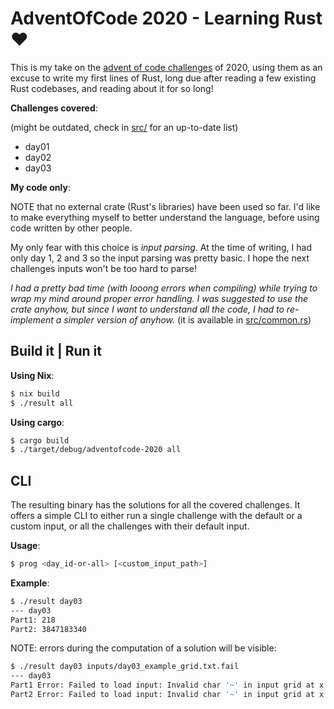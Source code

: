 # AdventOfCode 2020 - Learning Rust :heart:

This is my take on the [advent of code challenges](https://adventofcode.com/2020/) of 2020, using them as an excuse to write my first lines of Rust, long due after reading a few existing Rust codebases, and reading about it for so long!

**Challenges covered**:

(might be outdated, check in [src/](src/) for an up-to-date list)

- day01
- day02
- day03

**My code only**:

NOTE that no external crate (Rust's libraries) have been used so far. I'd like to make everything myself to better understand the language, before using code written by other people.

My only fear with this choice is _input parsing_. At the time of writing, I had only day 1, 2 and 3 so the input parsing was pretty basic. I hope the next challenges inputs won't be too hard to parse!

_I had a pretty bad time (with looong errors when compiling) while trying to wrap my mind around proper error handling. I was suggested to use the crate anyhow, but since I want to understand all the code, I had to re-implement a simpler version of anyhow._ (it is available in [src/common.rs](src/common.rs))

## Build it | Run it

**Using Nix**:

```sh
$ nix build
$ ./result all
```

**Using cargo**:

```sh
$ cargo build
$ ./target/debug/adventofcode-2020 all
```

## CLI

The resulting binary has the solutions for all the covered challenges. It offers a simple CLI to either run a single challenge with the default or a custom input, or all the challenges with their default input.

**Usage**:
```sh
$ prog <day_id-or-all> [<custom_input_path>]
```

**Example**:
```sh
$ ./result day03
--- day03
Part1: 218
Part2: 3847183340
```

NOTE: errors during the computation of a solution will be visible:
```sh
$ ./result day03 inputs/day03_example_grid.txt.fail
--- day03
Part1 Error: Failed to load input: Invalid char '~' in input grid at x:2 y:2
Part2 Error: Failed to load input: Invalid char '~' in input grid at x:2 y:2
```
